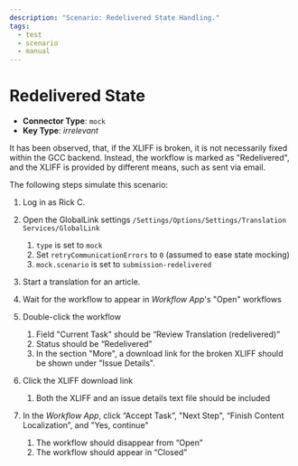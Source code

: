 ```yaml
---
description: "Scenario: Redelivered State Handling."
tags:
  - test
  - scenario
  - manual
---
```


# Redelivered State

* **Connector Type**: `mock`
* **Key Type**: _irrelevant_

It has been observed, that, if the XLIFF is broken, it is not necessarily fixed
within the GCC backend. Instead, the workflow is marked as "Redelivered", and
the XLIFF is provided by different means, such as sent via email.

The following steps simulate this scenario:

1. Log in as Rick C.

2. Open the GlobalLink
   settings `/Settings/Options/Settings/Translation Services/GlobalLink`

   1. `type` is set to `mock`
   2. Set `retryCommunicationErrors` to `0` (assumed to ease state mocking)
   3. `mock.scenario` is set to `submission-redelivered`

3. Start a translation for an article.

4. Wait for the workflow to appear in _Workflow App_'s "Open" workflows

5. Double-click the workflow

   1. Field "Current Task" should be “Review Translation (redelivered)”
   2. Status should be “Redelivered”
   3. In the section "More", a download link for the broken XLIFF should be
      shown under "Issue Details".

6. Click the XLIFF download link

   1. Both the XLIFF and an issue details text file should be included

7. In the _Workflow App_, click “Accept Task”, "Next Step", “Finish Content
   Localization”, and "Yes, continue"

   1. The workflow should disappear from “Open”
   2. The workflow should appear in “Closed”
